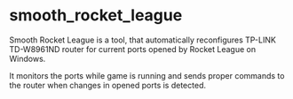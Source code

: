 # smooth_rocket_league

Smooth Rocket League is a tool, that automatically reconfigures TP-LINK TD-W8961ND router for current ports opened by Rocket League on Windows.

It monitors the ports while game is running and sends proper commands to the router when changes in opened ports is detected.

